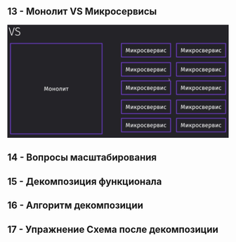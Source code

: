 
## 13 - Монолит VS Микросервисы



![](_png/Pasted%20image%2020230131193721.png)





## 14 - Вопросы масштабирования






## 15 - Декомпозиция функционала






## 16 - Алгоритм декомпозиции






## 17 - Упражнение Схема после декомпозиции









